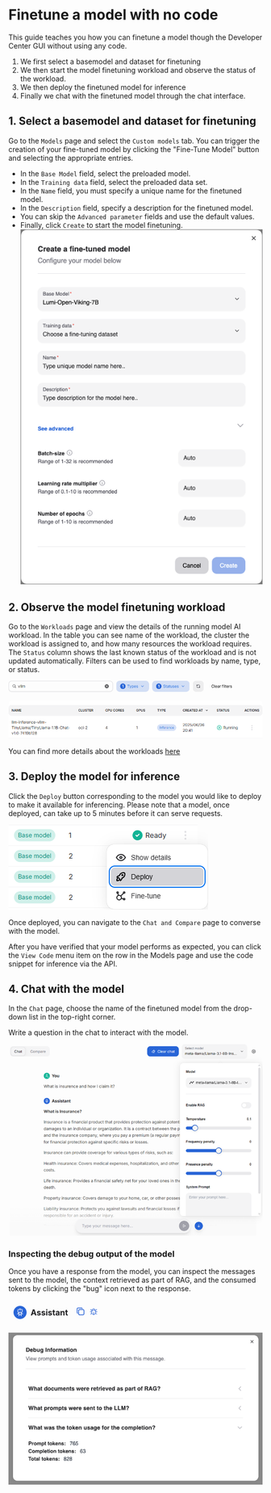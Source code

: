# Finetune a model with no code

This guide teaches you how you can finetune a model though the Developer Center GUI without using any code.

1. We first select a basemodel and dataset for finetuning
2. We then start the model finetuning workload and observe the status of the workload.
3. We then deploy the finetuned model for inference
4. Finally we chat with the finetuned model through the chat interface.

## 1. Select a basemodel and dataset for finetuning
Go to the `Models` page and select the `Custom models` tab. You can trigger the creation of your fine-tuned model by clicking the "Fine-Tune Model" button and selecting the appropriate entries.

- In the `Base Model` field, select the preloaded model.
- In the `Training data` field, select the preloaded data set.
- In the `Name` field, you must specify a unique name for the finetuned model.
- In the `Description` field, specify a description for the finetuned model.
- You can skip the `Advanced parameter` fields and use the default values.
- Finally, click `Create` to start the model finetuning.
![Create fine-tuned model](../core/docs/img/training/fine-tuning-trigger.png)

## 2. Observe the model finetuning workload
Go to the `Workloads` page and view the details of the running model AI workload. In the table you can see name of the workload, the cluster the workload is assigned to, and how many resources the workload requires. The `Status` column shows the last known status of the workload and is not updated automatically. Filters can be used to find workloads by name, type, or status.

![Workload filters](../core/docs/img/workloads/workloads-filters.png)

You can find more details about the workloads [here](../core/docs/developer-center/workloads.md)

## 3. Deploy the model for inference
Click the `Deploy` button corresponding to the model you would like to deploy to make it available for inferencing. Please note that a model, once deployed, can take up to 5 minutes before it can serve requests.

![Deploy fine-tuned model](../core/docs/img/training/fine-tuning-deploy-model.png)

Once deployed, you can navigate to the `Chat and Compare` page to converse with the model.

After you have verified that your model performs as expected, you can click the `View Code` menu item on the row in the Models page and use the code snippet for inference via the API.

## 4. Chat with the model

In the `Chat` page, choose the name of the finetuned model from the drop-down list in the top-right corner.

Write a question in the chat to interact with the model.

![Chat](../core/docs/img/inference/chat.png)

### Inspecting the debug output of the model

Once you have a response from the model, you can inspect the messages sent to the model, the context retrieved as part of RAG, and the consumed tokens by clicking the "bug" icon next to the response.

![Debug icon](../core/docs/img/inference/debug-icon.png)

![Debug output](../core/docs/img/inference/debug-output.png)
